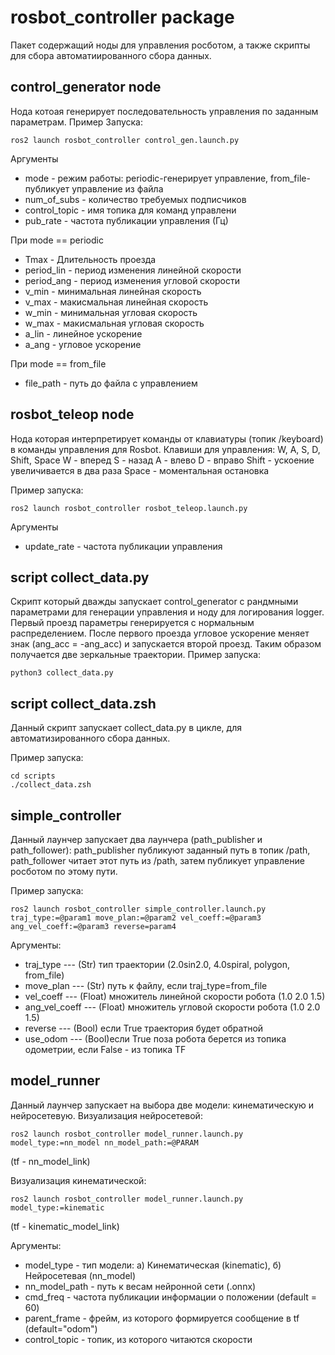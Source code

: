 # rosbot_controller package
Пакет содержащий ноды для управления росботом, а также скрипты для сбора автоматиированного сбора данных.

## control_generator node

Нода котоая генерирует последовательность управления по заданным параметрам. 
Пример Запуска:
```
ros2 launch rosbot_controller control_gen.launch.py
```
Аргументы
* mode - режим работы: periodic-генерирует управление, from_file-публикует управление из файла
* num_of_subs - количество требуемых подписчиков
* control_topic - имя топика для команд управлени
* pub_rate - частота публикации управления (Гц)

При mode == periodic
* Tmax - Длительность проезда
* period_lin - период изменения линейной скорости
* period_ang - период изменения угловой скорости
* v_min - минимальная линейная скорость
* v_max - макисмальная линейная скорость
* w_min - минимальная угловая скорость
* w_max - макисмальная угловая скорость
* a_lin - линейное ускорение
* a_ang - угловое ускорение

При mode == from_file
* file_path - путь до файла с управлением

## rosbot_teleop node
Нода которая интерпретирует команды от клавиатуры (топик /keyboard) в команды управления для Rosbot.
Клавиши для управления: W, A, S, D, Shift, Space
W - вперед
S - назад
A - влево
D - вправо
Shift - ускоение увеличивается в два раза
Space - моментальная остановка

Пример запуска:
```
ros2 launch rosbot_controller rosbot_teleop.launch.py
```
Aргументы
* update_rate - частота публикации управления

## script collect_data.py
Скрипт который дважды запускает control_generator с рандмными параметрами для генерации управления и ноду для логирования logger. Первый проезд параметры генерируется с нормальным распределением. После первого проезда  угловое ускорение меняет знак (ang_acc = -ang_acc) и запускается второй проезд. Таким образом получается две зеркальные траектории.
Пример запуска:

```
python3 collect_data.py
```


## script collect_data.zsh
Данный скрипт запускает collect_data.py в цикле, для автоматизированного сбора данных.

Пример запуска:
```
cd scripts 
./collect_data.zsh
```

## simple_controller
Данный лаунчер запускает два лаунчера (path_publisher и path_follower): path_publisher публикуют заданный путь в топик /path, path_follower читает этот путь из /path, затем публикует управление росботом по этому пути.

Пример запуска:
```
ros2 launch rosbot_controller simple_controller.launch.py traj_type:=@param1 move_plan:=@param2 vel_coeff:=@param3 ang_vel_coeff:=@param3 reverse=param4
```
Aргументы:
* traj_type --- (Str) тип траектории (2.0sin2.0, 4.0spiral, polygon, from_file)
* move_plan --- (Str) путь к файлу, если traj_type=from_file
* vel_coeff --- (Float) множитель линейной скорости робота (1.0 2.0 1.5)
* ang_vel_coeff --- (Float) множитель угловой скорости робота (1.0 2.0 1.5)
* reverse --- (Bool) если True траектория будет обратной
* use_odom --- (Bool)если True поза робота берется из топика одометрии, если False - из топика TF


## model_runner
Данный лаунчер запускает на выбора две модели: кинематическую и нейросетевую.
Визуализация нейросетевой:
```
ros2 launch rosbot_controller model_runner.launch.py model_type:=nn_model nn_model_path:=@PARAM
```
(tf - nn_model_link)

Визуализация кинематической:
```
ros2 launch rosbot_controller model_runner.launch.py model_type:=kinematic
```
(tf - kinematic_model_link)

Аргументы:
* model_type - тип модели: а) Кинематическая (kinematic), б) Нейросетевая (nn_model)
* nn_model_path - путь к весам нейронной сети (.onnx)
* cmd_freq - частота публикации информации о положении (default = 60)
* parent_frame - фрейм, из которого формируется сообщение в tf (default="odom")
* control_topic - топик, из которого читаются скорости